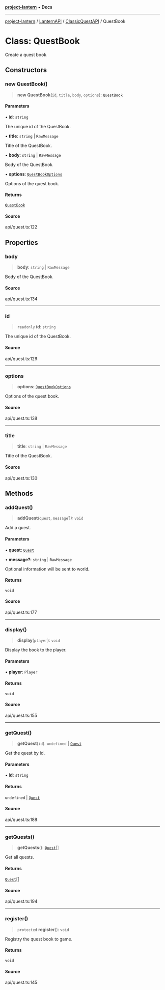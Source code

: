 [**project-lantern**](../../../../../README.md) • **Docs**

***

[project-lantern](../../../../../globals.md) / [LanternAPI](../../../README.md) / [ClassicQuestAPI](../README.md) / QuestBook

# Class: QuestBook

Create a quest book.

## Constructors

### new QuestBook()

> **new QuestBook**(`id`, `title`, `body`, `options`): [`QuestBook`](QuestBook.md)

#### Parameters

• **id**: `string`

The unique id of the QuestBook.

• **title**: `string` \| `RawMessage`

Title of the  QuestBook.

• **body**: `string` \| `RawMessage`

Body of the QuestBook.

• **options**: [`QuestBookOptions`](../interfaces/QuestBookOptions.md)

Options of the quest book.

#### Returns

[`QuestBook`](QuestBook.md)

#### Source

api/quest.ts:122

## Properties

### body

> **body**: `string` \| `RawMessage`

Body of the QuestBook.

#### Source

api/quest.ts:134

***

### id

> `readonly` **id**: `string`

The unique id of the QuestBook.

#### Source

api/quest.ts:126

***

### options

> **options**: [`QuestBookOptions`](../interfaces/QuestBookOptions.md)

Options of the quest book.

#### Source

api/quest.ts:138

***

### title

> **title**: `string` \| `RawMessage`

Title of the  QuestBook.

#### Source

api/quest.ts:130

## Methods

### addQuest()

> **addQuest**(`quest`, `message`?): `void`

Add a quest.

#### Parameters

• **quest**: [`Quest`](Quest.md)

• **message?**: `string` \| `RawMessage`

Optional information will be sent to world.

#### Returns

`void`

#### Source

api/quest.ts:177

***

### display()

> **display**(`player`): `void`

Display the book to the player.

#### Parameters

• **player**: `Player`

#### Returns

`void`

#### Source

api/quest.ts:155

***

### getQuest()

> **getQuest**(`id`): `undefined` \| [`Quest`](Quest.md)

Get the quest by id.

#### Parameters

• **id**: `string`

#### Returns

`undefined` \| [`Quest`](Quest.md)

#### Source

api/quest.ts:188

***

### getQuests()

> **getQuests**(): [`Quest`](Quest.md)[]

Get all quests.

#### Returns

[`Quest`](Quest.md)[]

#### Source

api/quest.ts:194

***

### register()

> `protected` **register**(): `void`

Registry the quest book to game.

#### Returns

`void`

#### Source

api/quest.ts:145
